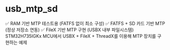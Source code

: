 # usb_mtp_sd
✅ RAM 기반 MTP 테스트용 (FATFS 없이 최소 구성)
✅ FATFS + SD 카드 기반 MTP (정상 저장소 연동)
✅ FileX 기반 MTP 구현 (USBX 내부 파일시스템)
STM32H735IGKx MCU에서 USBX + FileX + ThreadX를 이용해 MTP 장치를 구현하는 예제
